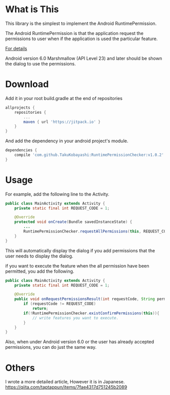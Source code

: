 # What is This
This library is the simplest to implement the Android RuntimePermission.

The Android RuntimePermission is that the application request the permissions to user when if the application is used the particular feature.

[For details](https://developer.android.com/training/permissions/requesting.html)

Android version 6.0 Marshmallow (API Level 23) and later should be shown the dialog to use the permissions.

# Download
Add it in your root build.gradle at the end of repositories
```build.gradle
allprojects {
    repositories {
        ...
        maven { url 'https://jitpack.io' }
    }
}
```
And add the dependency in your android project's module.
```build.gradle
dependencies {
    compile 'com.github.TakuKobayashi:RuntimePermissionChecker:v1.0.2'
}
```

# Usage
For example, add the following line to the Activity.
```MainActivity.java
public class MainActivity extends Activity {
    private static final int REQUEST_CODE = 1;

    @Override
    protected void onCreate(Bundle savedInstanceState) {
        ...
        RuntimePermissionChecker.requestAllPermissions(this, REQUEST_CODE);
    }
}
```
This will automatically display the dialog if you add permissions that the user needs to display the dialog.

if you want to execute the feature when the all permission have been permitted, you add the following.
```MainActivity.java
public class MainActivity extends Activity {
    private static final int REQUEST_CODE = 1;

    @Override
    public void onRequestPermissionsResult(int requestCode, String permissions[], int[] grantResults) {
        if (requestCode != REQUEST_CODE)
            return;
        if(!RuntimePermissionChecker.existConfirmPermissions(this)){
            // write features you want to execute.
        }
    }
}
```

Also, when under Android version 6.0 or the user has already accepted permissions, you can do just the same way.

# Others

I wrote a more detailed article, However it is in Japanese.
https://qiita.com/taptappun/items/7fae4317d751245b2089